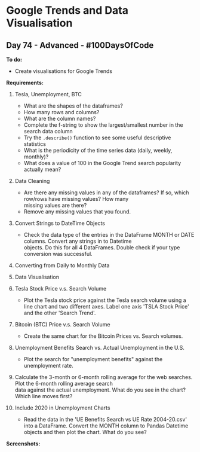 # Google Trends and Data Visualisation
## Day 74 - Advanced - \#100DaysOfCode

**To do:**
* Create visualisations for Google Trends

**Requirements:**


1. Tesla, Unemployment, BTC
    * What are the shapes of the dataframes?
    * How many rows and columns?
    * What are the column names?
    * Complete the f-string to show the largest/smallest number in the search data column 
    * Try the `.describe()` function to see some useful descriptive statistics
    * What is the periodicity of the time series data (daily, weekly, monthly)?
    * What does a value of 100 in the Google Trend search popularity actually mean?

2. Data Cleaning
    * Are there any missing values in any of the dataframes? If so, which row/rows have missing values? How many  
      missing values are there?
    * Remove any missing values that you found. 
      
3. Convert Strings to DateTime Objects
    * Check the data type of the entries in the DataFrame MONTH or DATE columns. Convert any strings in to Datetime  
      objects. Do this for all 4 DataFrames. Double check if your type conversion was successful.

4. Converting from Daily to Monthly Data

5. Data Visualisation

6. Tesla Stock Price v.s. Search Volume
    * Plot the Tesla stock price against the Tesla search volume using a line chart and two different axes. Label 
      one axis 'TSLA Stock Price' and the other 'Search Trend'.

7. Bitcoin (BTC) Price v.s. Search Volume
    * Create the same chart for the Bitcoin Prices vs. Search volumes.

8. Unemployment Benefits Search vs. Actual Unemployment in the U.S.
    * Plot the search for "unemployment benefits" against the unemployment rate. 

9. Calculate the 3-month or 6-month rolling average for the web searches. Plot the 6-month rolling average search  
   data against the actual unemployment. What do you see in the chart? Which line moves first?

10. Include 2020 in Unemployment Charts
    * Read the data in the 'UE Benefits Search vs UE Rate 2004-20.csv' into a DataFrame. Convert the MONTH column to 
      Pandas Datetime objects and then plot the chart. What do you see?

**Screenshots:**

![]()
